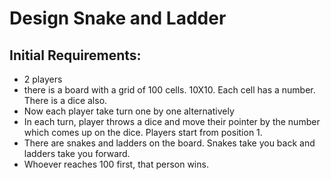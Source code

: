 # Design Snake and Ladder
## Initial Requirements:
* 2 players
* there is a board with a grid of 100 cells. 10X10. Each cell has a number. There is a dice also.
* Now each player take turn one by one alternatively
* In each turn, player throws a dice and move their pointer by the number which comes up on the dice. Players start from position 1.
* There are snakes and ladders on the board. Snakes take you back and ladders take you forward.
* Whoever reaches 100 first, that person wins.
